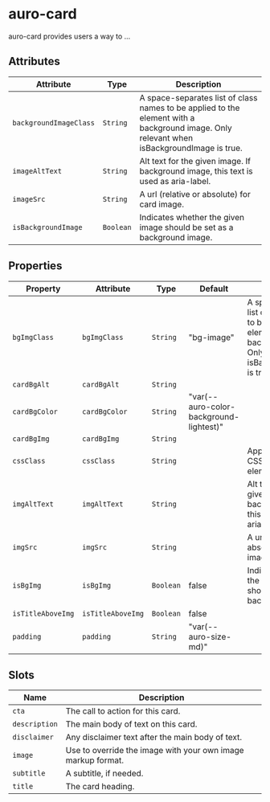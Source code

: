 # auro-card

auro-card provides users a way to ...

## Attributes

| Attribute              | Type      | Description                                                                                                                                    |
| ---------------------- | --------- | ---------------------------------------------------------------------------------------------------------------------------------------------- |
| `backgroundImageClass` | `String`  | A space-separates list of class names to be applied to the element with a<br />background image. Only relevant when isBackgroundImage is true. |
| `imageAltText`         | `String`  | Alt text for the given image. If background image, this text is used as aria-label.                                                            |
| `imageSrc`             | `String`  | A url (relative or absolute) for card image.                                                                                                   |
| `isBackgroundImage`    | `Boolean` | Indicates whether the given image should be set as a background image.                                                                         |

## Properties

| Property          | Attribute         | Type      | Default                                 | Description                                                                                                                                    |
| ----------------- | ----------------- | --------- | --------------------------------------- | ---------------------------------------------------------------------------------------------------------------------------------------------- |
| `bgImgClass`      | `bgImgClass`      | `String`  | "bg-image"                              | A space-separates list of class names to be applied to the element with a<br />background image. Only relevant when isBackgroundImage is true. |
| `cardBgAlt`       | `cardBgAlt`       | `String`  |                                         |                                                                                                                                                |
| `cardBgColor`     | `cardBgColor`     | `String`  | "var(--auro-color-background-lightest)" |                                                                                                                                                |
| `cardBgImg`       | `cardBgImg`       | `String`  |                                         |                                                                                                                                                |
| `cssClass`        | `cssClass`        | `String`  |                                         | Applies designated CSS class to DOM element.                                                                                                   |
| `imgAltText`      | `imgAltText`      | `String`  |                                         | Alt text for the given image. If background image, this text is used as aria-label.                                                            |
| `imgSrc`          | `imgSrc`          | `String`  |                                         | A url (relative or absolute) for card image.                                                                                                   |
| `isBgImg`         | `isBgImg`         | `Boolean` | false                                   | Indicates whether the given image should be set as a background image.                                                                         |
| `isTitleAboveImg` | `isTitleAboveImg` | `Boolean` | false                                   |                                                                                                                                                |
| `padding`         | `padding`         | `String`  | "var(--auro-size-md)"                   |                                                                                                                                                |

## Slots

| Name          | Description                                                  |
| ------------- | ------------------------------------------------------------ |
| `cta`         | The call to action for this card.                            |
| `description` | The main body of text on this card.                          |
| `disclaimer`  | Any disclaimer text after the main body of text.             |
| `image`       | Use to override the image with your own image markup format. |
| `subtitle`    | A subtitle, if needed.                                       |
| `title`       | The card heading.                                            |

